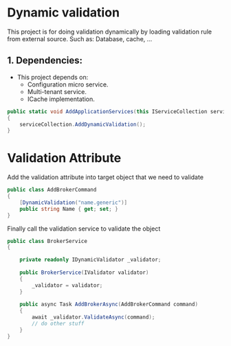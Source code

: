 # Dynamic validation
This project is for doing validation dynamically by loading validation rule from external source. Such as: Database, cache, ...

## 1. Dependencies:
- This project depends on:
  - Configuration micro service.
  - Multi-tenant service.
  - ICache implementation.

```cs
public static void AddApplicationServices(this IServiceCollection serviceCollection)
{
    serviceCollection.AddDynamicValidation();
}
```

# Validation Attribute
Add the validation attribute into target object that we need to validate
```cs
public class AddBrokerCommand
{
    [DynamicValidation("name.generic")]
    public string Name { get; set; }
}
```
Finally call the validation service to validate the object

```cs
public class BrokerService 
{

    private readonly IDynamicValidator _validator;
    
    public BrokerService(IValidator validator)
    {
        _validator = validator;
    }
    
    public async Task AddBrokerAsync(AddBrokerCommand command)
    {
        await _validator.ValidateAsync(command);
        // do other stuff
    }
}
````